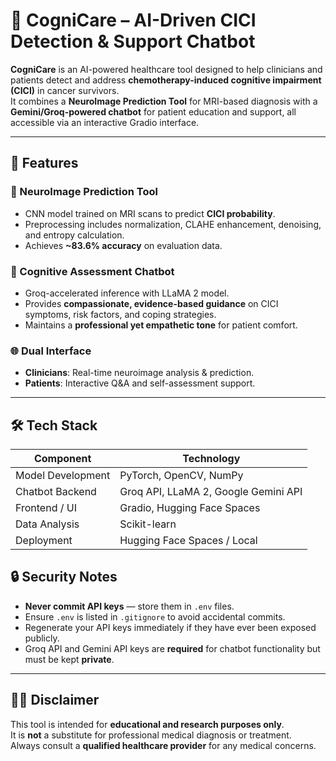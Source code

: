 # 🧠 CogniCare – AI-Driven CICI Detection & Support Chatbot  

**CogniCare** is an AI-powered healthcare tool designed to help clinicians and patients detect and address **chemotherapy-induced cognitive impairment (CICI)** in cancer survivors.  
It combines a **NeuroImage Prediction Tool** for MRI-based diagnosis with a **Gemini/Groq-powered chatbot** for patient education and support, all accessible via an interactive Gradio interface.  

---

## 🚀 Features  

### 🏥 NeuroImage Prediction Tool  
- CNN model trained on MRI scans to predict **CICI probability**.  
- Preprocessing includes normalization, CLAHE enhancement, denoising, and entropy calculation.  
- Achieves **~83.6% accuracy** on evaluation data.  

### 💬 Cognitive Assessment Chatbot  
- Groq-accelerated inference with LLaMA 2 model.  
- Provides **compassionate, evidence-based guidance** on CICI symptoms, risk factors, and coping strategies.  
- Maintains a **professional yet empathetic tone** for patient comfort.  

### 🌐 Dual Interface  
- **Clinicians**: Real-time neuroimage analysis & prediction.  
- **Patients**: Interactive Q&A and self-assessment support.  

---

## 🛠️ Tech Stack  

| Component                | Technology |
|--------------------------|------------|
| Model Development        | PyTorch, OpenCV, NumPy |
| Chatbot Backend          | Groq API, LLaMA 2, Google Gemini API |
| Frontend / UI            | Gradio, Hugging Face Spaces |
| Data Analysis            | Scikit-learn |
| Deployment               | Hugging Face Spaces / Local |

## 🔒 Security Notes  
- **Never commit API keys** — store them in `.env` files.  
- Ensure `.env` is listed in `.gitignore` to avoid accidental commits.  
- Regenerate your API keys immediately if they have ever been exposed publicly.  
- Groq API and Gemini API keys are **required** for chatbot functionality but must be kept **private**.  

---

## 👨‍⚕️ Disclaimer  
This tool is intended for **educational and research purposes only**.  
It is **not** a substitute for professional medical diagnosis or treatment.  
Always consult a **qualified healthcare provider** for any medical concerns.  


